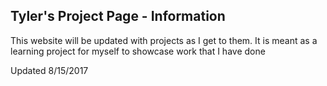 ## Tyler's Project Page - Information

This website will be updated with projects as I get to them. It is meant as a learning project for myself to showcase work that I have done




Updated 8/15/2017
